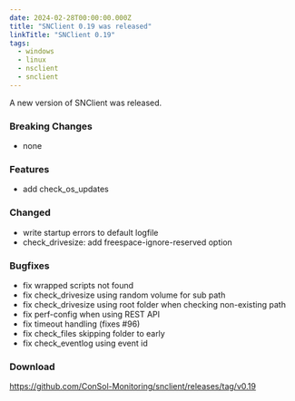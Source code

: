 ```yaml
---
date: 2024-02-28T00:00:00.000Z
title: "SNClient 0.19 was released"
linkTitle: "SNClient 0.19"
tags:
  - windows
  - linux
  - nsclient
  - snclient
---
```

A new version of SNClient was released.

### Breaking Changes

* none

### Features

* add check_os_updates

### Changed

* write startup errors to default logfile
* check_drivesize: add freespace-ignore-reserved option

### Bugfixes

* fix wrapped scripts not found
* fix check_drivesize using random volume for sub path
* fix check_drivesize using root folder when checking non-existing path
* fix perf-config when using REST API
* fix timeout handling (fixes #96)
* fix check_files skipping folder to early
* fix check_eventlog using event id

### Download

<https://github.com/ConSol-Monitoring/snclient/releases/tag/v0.19>
